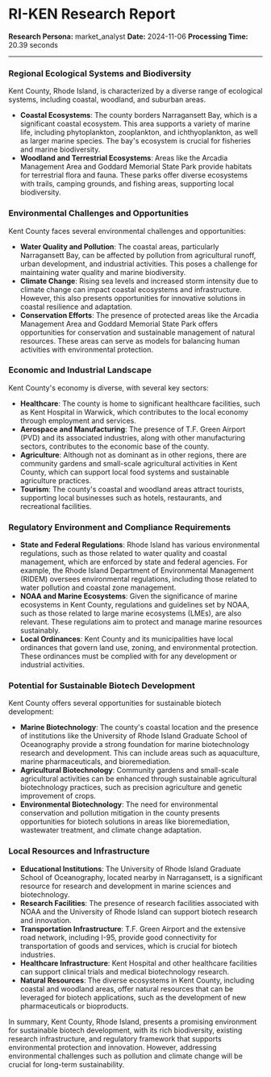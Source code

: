 # RI-KEN Research Report

**Research Persona:** market_analyst
**Date:** 2024-11-06
**Processing Time:** 20.39 seconds

---

### Regional Ecological Systems and Biodiversity

Kent County, Rhode Island, is characterized by a diverse range of ecological systems, including coastal, woodland, and suburban areas.

- **Coastal Ecosystems**: The county borders Narragansett Bay, which is a significant coastal ecosystem. This area supports a variety of marine life, including phytoplankton, zooplankton, and ichthyoplankton, as well as larger marine species. The bay's ecosystem is crucial for fisheries and marine biodiversity.
- **Woodland and Terrestrial Ecosystems**: Areas like the Arcadia Management Area and Goddard Memorial State Park provide habitats for terrestrial flora and fauna. These parks offer diverse ecosystems with trails, camping grounds, and fishing areas, supporting local biodiversity.

### Environmental Challenges and Opportunities

Kent County faces several environmental challenges and opportunities:

- **Water Quality and Pollution**: The coastal areas, particularly Narragansett Bay, can be affected by pollution from agricultural runoff, urban development, and industrial activities. This poses a challenge for maintaining water quality and marine biodiversity.
- **Climate Change**: Rising sea levels and increased storm intensity due to climate change can impact coastal ecosystems and infrastructure. However, this also presents opportunities for innovative solutions in coastal resilience and adaptation.
- **Conservation Efforts**: The presence of protected areas like the Arcadia Management Area and Goddard Memorial State Park offers opportunities for conservation and sustainable management of natural resources. These areas can serve as models for balancing human activities with environmental protection.

### Economic and Industrial Landscape

Kent County's economy is diverse, with several key sectors:

- **Healthcare**: The county is home to significant healthcare facilities, such as Kent Hospital in Warwick, which contributes to the local economy through employment and services.
- **Aerospace and Manufacturing**: The presence of T.F. Green Airport (PVD) and its associated industries, along with other manufacturing sectors, contributes to the economic base of the county.
- **Agriculture**: Although not as dominant as in other regions, there are community gardens and small-scale agricultural activities in Kent County, which can support local food systems and sustainable agriculture practices.
- **Tourism**: The county's coastal and woodland areas attract tourists, supporting local businesses such as hotels, restaurants, and recreational facilities.

### Regulatory Environment and Compliance Requirements

- **State and Federal Regulations**: Rhode Island has various environmental regulations, such as those related to water quality and coastal management, which are enforced by state and federal agencies. For example, the Rhode Island Department of Environmental Management (RIDEM) oversees environmental regulations, including those related to water pollution and coastal zone management.
- **NOAA and Marine Ecosystems**: Given the significance of marine ecosystems in Kent County, regulations and guidelines set by NOAA, such as those related to large marine ecosystems (LMEs), are also relevant. These regulations aim to protect and manage marine resources sustainably.
- **Local Ordinances**: Kent County and its municipalities have local ordinances that govern land use, zoning, and environmental protection. These ordinances must be complied with for any development or industrial activities.

### Potential for Sustainable Biotech Development

Kent County offers several opportunities for sustainable biotech development:

- **Marine Biotechnology**: The county's coastal location and the presence of institutions like the University of Rhode Island Graduate School of Oceanography provide a strong foundation for marine biotechnology research and development. This can include areas such as aquaculture, marine pharmaceuticals, and bioremediation.
- **Agricultural Biotechnology**: Community gardens and small-scale agricultural activities can be enhanced through sustainable agricultural biotechnology practices, such as precision agriculture and genetic improvement of crops.
- **Environmental Biotechnology**: The need for environmental conservation and pollution mitigation in the county presents opportunities for biotech solutions in areas like bioremediation, wastewater treatment, and climate change adaptation.

### Local Resources and Infrastructure

- **Educational Institutions**: The University of Rhode Island Graduate School of Oceanography, located nearby in Narragansett, is a significant resource for research and development in marine sciences and biotechnology.
- **Research Facilities**: The presence of research facilities associated with NOAA and the University of Rhode Island can support biotech research and innovation.
- **Transportation Infrastructure**: T.F. Green Airport and the extensive road network, including I-95, provide good connectivity for transportation of goods and services, which is crucial for biotech industries.
- **Healthcare Infrastructure**: Kent Hospital and other healthcare facilities can support clinical trials and medical biotechnology research.
- **Natural Resources**: The diverse ecosystems in Kent County, including coastal and woodland areas, offer natural resources that can be leveraged for biotech applications, such as the development of new pharmaceuticals or bioproducts.

In summary, Kent County, Rhode Island, presents a promising environment for sustainable biotech development, with its rich biodiversity, existing research infrastructure, and regulatory framework that supports environmental protection and innovation. However, addressing environmental challenges such as pollution and climate change will be crucial for long-term sustainability.